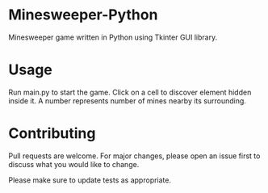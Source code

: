 # Minesweeper-Python
   Minesweeper game written in Python using Tkinter GUI library.

# Usage
  Run main.py to start the game. Click on a cell to discover element hidden inside it. A number represents number of mines nearby its surrounding.

# Contributing
   Pull requests are welcome. For major changes, please open an issue first to discuss what you would like to change.

   Please make sure to update tests as appropriate.
